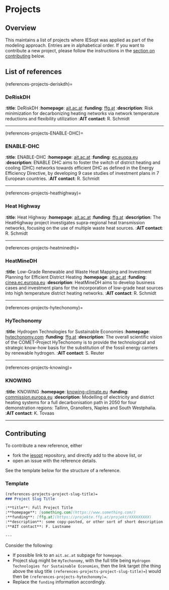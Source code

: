 # Projects

## Overview

This maintains a list of projects where IESopt was applied as part of the modeling
approach. Entries are in alphabetical order. If you want to contribute a new project, please follow the
instructions in the [section on contributing](#contributing) below.

## List of references

(references-projects-deriskdh)=
### DeRiskDH

:**title**: DeRiskDH
:**homepage**: [ait.ac.at](https://www.ait.ac.at/themen/integratedenergysystems/projekte/deriskdh)
:**funding**: [ffg.at](https://www.ffg.at/vorzeigeregionenergie)
:**description**: Risk minimization for decarbonizing heating networks via network temperature reductions and flexibility utilization
:**AIT contact**: R. Schmidt

---

(references-projects-ENABLE-DHC)=
### ENABLE-DHC

:**title**: ENABLE-DHC
:**homepage**: [ait.ac.at](https://www.ait.ac.at/themen/flexibilitaet-geschaeftsmodelle/projekte/dekarbonisierungsstrategien-fuer-die-fernwaerme)
:**funding**: [ec.euopa.eu](https://webgate.ec.europa.eu/life/publicWebsite/project/LIFE23-CET-ENABLE-DHC-101167576/enabling-strategies-and-investment-plans-for-efficient-multi-energy-and-digitalized-dhc)
:**description**: ENABLE DHC aims to foster the switch of district heating and cooling (DHC) networks towards efficient DHC as defined in the Energy Efficiency Directive, by developing 9 case studies of investment plans in 7 European countries.
:**AIT contact**: R. Schmidt

---

(references-projects-heathighway)=
### Heat Highway

:**title**: Heat Highway
:**homepage**: [ait.ac.at](https://www.ait.ac.at/themen/integratedenergysystems/projekte/heat-highway)
:**funding**: [ffg.at](https://projekte.ffg.at/projekt/3851881)
:**description**: The HeatHighway project investigates supra-regional heat transmission networks, focusing on the use of multiple waste heat sources.
:**AIT contact**: R. Schmidt

---

(references-projects-heatminedh)=
### HeatMineDH

:**title**: Low-Grade Renewable and Waste Heat Mapping and Investment Planning for Efficient District Heating
:**homepage**: [ait.ac.at](https://www.ait.ac.at/themen/integratedenergysystems/projekte/heatminedh)
:**funding**: [cinea.ec.europa.eu](https://cinea.ec.europa.eu/programmes/life_en?prefLang=de)
:**description**: HeatMineDH aims to develop business cases and investment plans for the incorporation of low-grade heat sources into high temperature district heating networks.
:**AIT contact**: R. Schmidt

---

(references-projects-hytechonomy)=
### HyTechonomy

:**title**: Hydrogen Technologies for Sustainable Economies
:**homepage**: [hytechonomy.com](https://www.hytechonomy.com/)
:**funding**: [ffg.at](https://projekte.ffg.at/projekt/3915332)
:**description**: The overall scientific vision of the COMET-Project HyTechonomy is to provide the technological and strategic know-how basis for the substitution of the fossil energy carriers by renewable hydrogen.
:**AIT contact**: S. Reuter

---

(references-projects-knowing)=
### KNOWING

:**title**: KNOWING
:**homepage**: [knowing-climate.eu](https://knowing-climate.eu)
:**funding**: [commission.europa.eu](https://commission.europa.eu/funding-tenders/find-funding/eu-funding-programmes/horizon-europe_en)
:**description**: Modelling of electricity and district heating systems for a full decarbonisation path in 2050 for four demonstration regions: Tallinn, Granollers, Naples and South Westphalia.
:**AIT contact**: K. Tovaas

---

## Contributing

To contribute a new reference, either

- fork the [iesopt](https://github.com/ait-energy/iesopt) repository, and directly add to the above list, or
- open an issue with the reference details.

See the template below for the structure of a reference.

### Template

```markdown
(references-projects-project-slug-title)=
### Project Slug Title

:**title**: Full Project Title
:**homepage**: [something.com](https://www.something.com/)
:**funding**: [ffg.at](https://projekte.ffg.at/projekt/XXXXXXXXX)
:**description**: some copy-pasted, or other sort of short description / abstract goes here
:**AIT contact**: F. Lastname

---
```

Consider the following:

- If possible link to an `ait.ac.at` subpage for `homepage`.
- Project slug might be `HyTechonomy`, with the full title being `Hydrogen Technologies for Sustainable Economies`, then the link target (the thing above the slug title `(references-projects-project-slug-title)=`) would then be `(references-projects-hytechonomy)=`.
- Replace the `funding` information accordingly.
